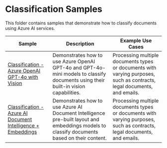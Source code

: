 # Classification Samples

This folder contains samples that demonstrate how to classify documents using Azure AI services.

| Sample                                                                                                   | Description                                                                                                                                 | Example Use Cases                                                                                                       |
| -------------------------------------------------------------------------------------------------------- | ------------------------------------------------------------------------------------------------------------------------------------------- | ----------------------------------------------------------------------------------------------------------------------- |
| [Classification - Azure OpenAI GPT-4o with Vision](./openai.ipynb)                                       | Demonstrates how to use Azure OpenAI GPT-4o and GPT-4o-mini models to classify documents using their built-in vision capabilities.          | Processing multiple documents types or documents with varying purposes, such as contracts, legal documents, and emails. |
| [Classification - Azure AI Document Intelligence + Embeddings](./document-intelligence-embeddings.ipynb) | Demonstrates how to use Azure AI Document Intelligence pre-built layout and embeddings models to classify documents based on their content. | Processing multiple documents types or documents with varying purposes, such as contracts, legal documents, and emails. |
